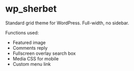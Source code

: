 # wp_sherbet
Standard grid theme for WordPress. Full-width, no sidebar. 

Functions used:
- Featured image 
- Comments reply
- Fullscreen overlay search box
- Media CSS for mobile
- Custom menu link

